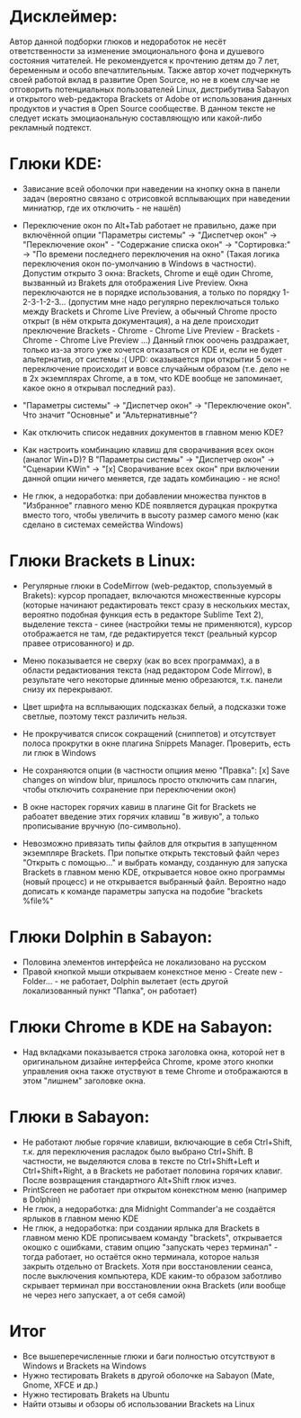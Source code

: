 # Дисклеймер:
Автор данной подборки глюков и недоработок не несёт ответственности за изменение эмоционального фона и душевого состояния читателей. Не рекомендуется к прочтению детям до 7 лет, беременным и особо впечатлительным. Также автор хочет подчеркнуть своей работой вклад в развитие Open Source, но не в коем случае не отговорить потенциальных пользователей Linux, дистрибутива Sabayon и открытого web-редактора Brackets от Adobe от использования данных продуктов и участия в Open Source сообществе. В данном тексте не следует искать эмоциаональную составляющую или какой-либо рекламный подтекст.

# Глюки KDE:
- Зависание всей оболочки при наведении на кнопку окна в панели задач (вероятно связано с отрисовкой всплывающих при наведении миниатюр, где их отключить - не нашёл)

- Переключение окон по Alt+Tab работает не правильно, даже при включённой опции "Параметры системы" -> "Диспетчер окон" -> "Переключение окон" - "Содержание списка окон" -> "Сортировка:" -> "По времени последнего переключения на окно" (Такая логика переключения окон по-умолчанию в Windows в частности). Допустим открыто 3 окна: Brackets, Chrome и ещё один Chrome, вызванный из Brakets для отображения Live Preview. Окна переключаются не в порядке использования, а только по порядку 1-2-3-1-2-3... (допустим мне надо регулярно переключаться только между Brackets и Chrome Live Preview, а обычный Chrome просто открыт (в нём открыта документация), а на деле происходит преключение Brackets - Chrome - Chrome Live Preview - Brackets - Chrome - Chrome Live Preview ...) Данный глюк ооочень раздражает, только из-за этого уже хочется отказаться от KDE и, если не будет альтернатив, от системы :( UPD: оказывается при открытии 5 окон - переключение происходит и вовсе случайным образом (т.е. дело не в 2х экземплярах Chrome, а в том, что KDE вообще не запоминает, какое окно я открывал последний раз).

- "Параметры системы" -> "Диспетчер окон" -> "Переключение окон". Что значит "Основные" и "Альтернативные"?

- Как отключить список недавних документов в главном меню KDE?

- Как настроить комбинацию клавиш для сворачивания всех окон (аналог Win+D)? В "Параметры системы" -> "Диспетчер окон" -> "Сценарии KWin" -> "[x] Сворачивание всех окон" при включении данной опции ничего меняется, где задать комбинацию - не ясно!

- Не глюк, а недоработка: при добавлении множества пунктов в "Избранное" главного меню KDE появляется дурацкая прокрутка вместо того, чтобы увеличить в высоту размер самого меню (как сделано в системах семейства Windows)

# Глюки Brackets в Linux:
- Регулярные глюки в CodeMirrow (web-редактор, спользуемый в Brakets): курсор пропадает, включаются множественные курсоры (которые начинают редактировать текст сразу в нескольких местах, вероятно подобная функция есть в редакторе Sublime Text 2), выделение текста - синее (настройки темы не применяются), курсор отображается не там, где редактируется текст (реальный курсор правее отрисованного) и др.

- Меню показывается не сверху (как во всех программах), а в области редактиования текста (над редактором Code Mirrow), в результате чего некоторые длинные меню обрезаются, т.к. панели снизу их перекрывают.

- Цвет шрифта на всплывающих подсказках белый, а подсказки тоже светлые, поэтому текст различить нельзя.

- Не прокручиватся список сокращений (сниппетов) и отсутствует полоса прокрутки в окне плагина Snippets Manager. Проверить, есть ли глюк в Windows

- Не сохраняются опции (в частности опциия меню "Правка": [x] Save changes on window blur, пришлось просто отключить сам плагин, чтобы отключить сохранение при переключении окон)

- В окне насторек горячих кавиш в плагине Git for Brackets не рабоатет введение этих горячих клавиш "в живую", а только прописывание вручную (по-символьно).

- Невозможно привязать типы файлов для открытия в запущенном экземпляре Brackets. При попытке открыть текстовый файл через "Открыть с помощью..." и выбрать команду, созданную для запуска Brackets в главном меню KDE, открывается новое окно программы (новый процесс) и не открывается выбранный файл. Вероятно надо дописать к команде параметры запуска на подобие "brackets %file%"

# Глюки Dolphin в Sabayon:
- Половина элементов интерфейса не локализовано на русском
- Правой кнопкой мыши открываем конекстное меню - Create new - Folder... - не работает, Dolphin вылетает (есть другой локализованный пункт "Папка", он работает)

# Глюки Chrome в KDE на Sabayon:
- Над вкладками показывается строка заголовка окна, которой нет в оригинальном дизайне интерфейса Chrome, кроме этого кнопки управления окна также отуствуют в теме Chrome и отображаются в этом "лишнем" заголовке окна.

# Глюки в Sabayon:
- Не работают любые горячие клавиши, включающие в себя Ctrl+Shift, т.к. для переключения расладок было выбрано Ctrl+Shift. В частности, не выделяются слова в тексте по Ctrl+Shift+Left и Ctrl+Shift+Right, а в Brackets не работает половина горячих клавиг. После возвращения стандартного Alt+Shift глюк изчез.
- PrintScreen не работает при открытом конекстном меню (например в Dolphin)
- Не глюк, а недоработка: для Midnight Commander'а не создаётся ярлыков в главном меню KDE
- Не глюк, а недоработка: при создании ярлыка для Brackets в главном меню KDE прописываем команду "brackets", открывается окошко с ошибками, ставим опцию "запускать через терминал" - тогда работает, но остаётся окно терминала, которое нальзя закрыть отдельно от Brackets. Хотя при восстановлении сеанса, после выключения компьютера, KDE каким-то образом заботливо скрывает терминал при восстановлении окна Brackets (или вообще не через него запускает, а от себя самой)

# Итог
- Все вышеперечисленные глюки и баги полностью отсутствуют в Windows и Brackets на Windows
- Нужно тестировать Brakets в другой оболочке на Sabayon (Mate, Gnome, XFCE и др.)
- Нужно тестировать Brakets на Ubuntu
- Найти отзывы и обзоры об использовании Brackets на Linux
